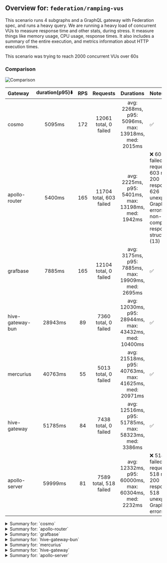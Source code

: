 ## Overview for: `federation/ramping-vus`


This scenario runs 4 subgraphs and a GraphQL gateway with Federation spec, and runs a heavy query. We are running a heavy load of concurrent VUs to measure response time and other stats, during stress. It measure things like memory usage, CPU usage, response times. It also includes a summary of the entire execution, and metrics information about HTTP execution times.


This scenario was trying to reach 2000 concurrent VUs over 60s


### Comparison


<img src="https://imagedelivery.net/KYe9TScr4TldYHA48pczVg/ceb85dd7-ab4d-432e-8f6c-c38a787bf600/public" alt="Comparison" />


| Gateway          | duration(p95)⬇️ |  RPS  |        Requests         |                       Durations                        | Notes                                                                                                               |
| :--------------- | :-------------: | :---: | :---------------------: | :----------------------------------------------------: | :------------------------------------------------------------------------------------------------------------------ |
| cosmo            |     5095ms      |  172  |  12061 total, 0 failed  |  avg: 2268ms, p95: 5096ms, max: 13918ms, med: 2015ms   | ✅                                                                                                                   |
| apollo-router    |     5400ms      |  165  | 11704 total, 603 failed |  avg: 2225ms, p95: 5401ms, max: 13198ms, med: 1942ms   | ❌ 603 failed requests, 603 non-200 responses, 626 unexpected GraphQL errors, non-compatible response structure (13) |
| grafbase         |     7885ms      |  165  |  12104 total, 0 failed  |  avg: 3175ms, p95: 7885ms, max: 19909ms, med: 2695ms   | ✅                                                                                                                   |
| hive-gateway-bun |     28943ms     |  89   |  7360 total, 0 failed   | avg: 12030ms, p95: 28944ms, max: 43432ms, med: 10400ms | ✅                                                                                                                   |
| mercurius        |     40763ms     |  55   |  5013 total, 0 failed   | avg: 21518ms, p95: 40763ms, max: 41625ms, med: 20971ms | ✅                                                                                                                   |
| hive-gateway     |     51785ms     |  84   |  7438 total, 0 failed   | avg: 12516ms, p95: 51785ms, max: 58323ms, med: 3386ms  | ✅                                                                                                                   |
| apollo-server    |     59999ms     |  81   | 7589 total, 518 failed  | avg: 12332ms, p95: 60000ms, max: 60304ms, med: 2232ms  | ❌ 518 failed requests, 518 non-200 responses, 518 unexpected GraphQL errors                                         |



<details>
  <summary>Summary for: `cosmo`</summary>

  **K6 Output**




```
     ✓ response code was 200
     ✓ no graphql errors
     ✓ valid response structure

     █ setup

     checks.........................: 100.00% ✓ 36123      ✗ 0     
     data_received..................: 1.1 GB  15 MB/s
     data_sent......................: 14 MB   204 kB/s
     http_req_blocked...............: avg=319.19ms min=1.58µs  med=4.01µs  max=11.75s p(90)=1.19s    p(95)=2.09s   
     http_req_connecting............: avg=310.85ms min=0s      med=0s      max=11.07s p(90)=1.15s    p(95)=2.09s   
     http_req_duration..............: avg=2.26s    min=3.26ms  med=2.01s   max=13.91s p(90)=4.31s    p(95)=5.09s   
       { expected_response:true }...: avg=2.26s    min=3.26ms  med=2.01s   max=13.91s p(90)=4.31s    p(95)=5.09s   
     http_req_failed................: 0.00%   ✓ 0          ✗ 12061 
     http_req_receiving.............: avg=295.53ms min=33.98µs med=82.11µs max=9.57s  p(90)=715.5ms  p(95)=2.02s   
     http_req_sending...............: avg=127.1ms  min=8.85µs  med=19.2µs  max=10.96s p(90)=279.54ms p(95)=783.97ms
     http_req_tls_handshaking.......: avg=0s       min=0s      med=0s      max=0s     p(90)=0s       p(95)=0s      
     http_req_waiting...............: avg=1.84s    min=3.15ms  med=1.75s   max=9.61s  p(90)=3.79s    p(95)=4.35s   
     http_reqs......................: 12061   172.027552/s
     iteration_duration.............: avg=5.71s    min=21.21ms med=4.67s   max=29.75s p(90)=12.24s   p(95)=14.57s  
     iterations.....................: 12041   171.74229/s
     vus............................: 5       min=5        max=1985
     vus_max........................: 2000    min=2000     max=2000
```


**Performance Overview**


<img src="https://imagedelivery.net/KYe9TScr4TldYHA48pczVg/9321ee97-dcfa-4737-2988-34214d7dbb00/public" alt="Performance Overview" />


**Subgraphs Overview**


<img src="https://imagedelivery.net/KYe9TScr4TldYHA48pczVg/f974d84e-3868-4b15-84a2-987620359800/public" alt="Subgraphs Overview" />


**HTTP Overview**


<img src="https://imagedelivery.net/KYe9TScr4TldYHA48pczVg/71ae83a4-cd3f-4130-c289-ec4580f7e500/public" alt="HTTP Overview" />


  </details>

<details>
  <summary>Summary for: `apollo-router`</summary>

  **K6 Output**




```
     ✗ response code was 200
      ↳  94% — ✓ 11081 / ✗ 603
     ✗ no graphql errors
      ↳  94% — ✓ 11058 / ✗ 626
     ✗ valid response structure
      ↳  99% — ✓ 11068 / ✗ 13

     █ setup

     checks.........................: 96.39% ✓ 33207      ✗ 1242  
     data_received..................: 974 MB 14 MB/s
     data_sent......................: 14 MB  197 kB/s
     http_req_blocked...............: avg=446.55ms min=1.45µs  med=3.71µs  max=9.54s  p(90)=1.78s    p(95)=3.11s   
     http_req_connecting............: avg=422.99ms min=0s      med=0s      max=7.78s  p(90)=1.77s    p(95)=2.98s   
     http_req_duration..............: avg=2.22s    min=6.83ms  med=1.94s   max=13.19s p(90)=4.44s    p(95)=5.4s    
       { expected_response:true }...: avg=2.22s    min=6.83ms  med=1.93s   max=13.19s p(90)=4.45s    p(95)=5.43s   
     http_req_failed................: 5.15%  ✓ 603        ✗ 11101 
     http_req_receiving.............: avg=150.02ms min=0s      med=73.44µs max=9.66s  p(90)=140.4ms  p(95)=773.12ms
     http_req_sending...............: avg=137.32ms min=8.28µs  med=17.99µs max=6.29s  p(90)=390.81ms p(95)=803.61ms
     http_req_tls_handshaking.......: avg=0s       min=0s      med=0s      max=0s     p(90)=0s       p(95)=0s      
     http_req_waiting...............: avg=1.93s    min=6.76ms  med=1.75s   max=8.73s  p(90)=3.58s    p(95)=4.69s   
     http_reqs......................: 11704  165.680355/s
     iteration_duration.............: avg=6.21s    min=22.48ms med=5.64s   max=24.93s p(90)=11.98s   p(95)=13.7s   
     iterations.....................: 11684  165.397237/s
     vus............................: 2      min=2        max=1979
     vus_max........................: 2000   min=2000     max=2000
```


**Performance Overview**


<img src="https://imagedelivery.net/KYe9TScr4TldYHA48pczVg/d9a3203e-cfb6-4f24-521c-a276b1aa6400/public" alt="Performance Overview" />


**Subgraphs Overview**


<img src="https://imagedelivery.net/KYe9TScr4TldYHA48pczVg/732d8c43-9df4-4b9e-5297-4c507a02fe00/public" alt="Subgraphs Overview" />


**HTTP Overview**


<img src="https://imagedelivery.net/KYe9TScr4TldYHA48pczVg/9f577f47-d053-4ea6-d0c5-7298c6b6a500/public" alt="HTTP Overview" />


  </details>

<details>
  <summary>Summary for: `grafbase`</summary>

  **K6 Output**




```
     ✓ response code was 200
     ✓ no graphql errors
     ✓ valid response structure

     █ setup

     checks.........................: 100.00% ✓ 36252      ✗ 0     
     data_received..................: 1.1 GB  15 MB/s
     data_sent......................: 14 MB   197 kB/s
     http_req_blocked...............: avg=284.58ms min=1.58µs  med=3.59µs  max=12.65s p(90)=739.63ms p(95)=2.37s   
     http_req_connecting............: avg=281.21ms min=0s      med=0s      max=12.65s p(90)=726.16ms p(95)=2.36s   
     http_req_duration..............: avg=3.17s    min=3.64ms  med=2.69s   max=19.9s  p(90)=6.34s    p(95)=7.88s   
       { expected_response:true }...: avg=3.17s    min=3.64ms  med=2.69s   max=19.9s  p(90)=6.34s    p(95)=7.88s   
     http_req_failed................: 0.00%   ✓ 0          ✗ 12104 
     http_req_receiving.............: avg=538.62ms min=32.51µs med=84.19µs max=17.03s p(90)=1.59s    p(95)=3.27s   
     http_req_sending...............: avg=180.42ms min=8.52µs  med=15.96µs max=17s    p(90)=293.99ms p(95)=843.98ms
     http_req_tls_handshaking.......: avg=0s       min=0s      med=0s      max=0s     p(90)=0s       p(95)=0s      
     http_req_waiting...............: avg=2.45s    min=3.58ms  med=1.8s    max=10.05s p(90)=5.64s    p(95)=6.26s   
     http_reqs......................: 12104   165.865273/s
     iteration_duration.............: avg=6.01s    min=24.83ms med=5.28s   max=26.7s  p(90)=12.02s   p(95)=14.51s  
     iterations.....................: 12084   165.591206/s
     vus............................: 135     min=70       max=1998
     vus_max........................: 2000    min=2000     max=2000
```


**Performance Overview**


<img src="https://imagedelivery.net/KYe9TScr4TldYHA48pczVg/3c7f941d-6d84-401b-e2ca-c79a76fbc000/public" alt="Performance Overview" />


**Subgraphs Overview**


<img src="https://imagedelivery.net/KYe9TScr4TldYHA48pczVg/0735632c-3b1b-4935-094c-d1376b2c6600/public" alt="Subgraphs Overview" />


**HTTP Overview**


<img src="https://imagedelivery.net/KYe9TScr4TldYHA48pczVg/16855fa2-aa29-4373-79bd-a614e04fd800/public" alt="HTTP Overview" />


  </details>

<details>
  <summary>Summary for: `hive-gateway-bun`</summary>

  **K6 Output**




```
     ✓ response code was 200
     ✓ no graphql errors
     ✓ valid response structure

     █ setup

     checks.........................: 100.00% ✓ 22020     ✗ 0     
     data_received..................: 646 MB  7.8 MB/s
     data_sent......................: 8.7 MB  106 kB/s
     http_req_blocked...............: avg=10.79ms  min=1.79µs   med=4.93µs   max=650.89ms p(90)=15.91ms  p(95)=75.95ms
     http_req_connecting............: avg=10.34ms  min=0s       med=0s       max=612.81ms p(90)=15.07ms  p(95)=75.67ms
     http_req_duration..............: avg=12.02s   min=20.08ms  med=10.4s    max=43.43s   p(90)=25.54s   p(95)=28.94s 
       { expected_response:true }...: avg=12.02s   min=20.08ms  med=10.4s    max=43.43s   p(90)=25.54s   p(95)=28.94s 
     http_req_failed................: 0.00%   ✓ 0         ✗ 7360  
     http_req_receiving.............: avg=219.56ms min=41.5µs   med=197.82µs max=7.79s    p(90)=123.46ms p(95)=1.86s  
     http_req_sending...............: avg=6.99ms   min=8.78µs   med=30.08µs  max=1.11s    p(90)=10.18ms  p(95)=32.5ms 
     http_req_tls_handshaking.......: avg=0s       min=0s       med=0s       max=0s       p(90)=0s       p(95)=0s     
     http_req_waiting...............: avg=11.8s    min=19.13ms  med=10.33s   max=40.65s   p(90)=25.52s   p(95)=28.83s 
     http_reqs......................: 7360    89.012119/s
     iteration_duration.............: avg=12.35s   min=243.31ms med=10.49s   max=43.84s   p(90)=26.03s   p(95)=29.45s 
     iterations.....................: 7340    88.770238/s
     vus............................: 45      min=0       max=2000
     vus_max........................: 2000    min=2000    max=2000
```


**Performance Overview**


<img src="https://imagedelivery.net/KYe9TScr4TldYHA48pczVg/6aa837ea-baa2-479f-81b4-c9e1db66c900/public" alt="Performance Overview" />


**Subgraphs Overview**


<img src="https://imagedelivery.net/KYe9TScr4TldYHA48pczVg/03149f69-822f-464f-e063-78fc41dcb900/public" alt="Subgraphs Overview" />


**HTTP Overview**


<img src="https://imagedelivery.net/KYe9TScr4TldYHA48pczVg/7433520c-dbb6-4dbc-24de-b1a3b48a4c00/public" alt="HTTP Overview" />


  </details>

<details>
  <summary>Summary for: `mercurius`</summary>

  **K6 Output**




```
     ✓ response code was 200
     ✓ no graphql errors
     ✓ valid response structure

     █ setup

     checks.........................: 100.00% ✓ 14979     ✗ 0     
     data_received..................: 440 MB  4.8 MB/s
     data_sent......................: 6.0 MB  66 kB/s
     http_req_blocked...............: avg=264.54µs min=1.82µs   med=4.81µs   max=20.39ms p(90)=580.74µs p(95)=927.68µs
     http_req_connecting............: avg=230.69µs min=0s       med=0s       max=20.33ms p(90)=506.37µs p(95)=815.89µs
     http_req_duration..............: avg=21.51s   min=14.51ms  med=20.97s   max=41.62s  p(90)=39.29s   p(95)=40.76s  
       { expected_response:true }...: avg=21.51s   min=14.51ms  med=20.97s   max=41.62s  p(90)=39.29s   p(95)=40.76s  
     http_req_failed................: 0.00%   ✓ 0         ✗ 5013  
     http_req_receiving.............: avg=15.05ms  min=33.41µs  med=109.28µs max=1.8s    p(90)=451.36µs p(95)=1.68ms  
     http_req_sending...............: avg=70.01µs  min=7.8µs    med=29.37µs  max=34.46ms p(90)=73.41µs  p(95)=111.12µs
     http_req_tls_handshaking.......: avg=0s       min=0s       med=0s       max=0s      p(90)=0s       p(95)=0s      
     http_req_waiting...............: avg=21.5s    min=14.33ms  med=20.97s   max=41.62s  p(90)=39.22s   p(95)=40.76s  
     http_reqs......................: 5013    55.072673/s
     iteration_duration.............: avg=21.76s   min=116.81ms med=21.01s   max=41.63s  p(90)=39.84s   p(95)=40.83s  
     iterations.....................: 4993    54.852953/s
     vus............................: 187     min=57      max=2000
     vus_max........................: 2000    min=2000    max=2000
```


**Performance Overview**


<img src="https://imagedelivery.net/KYe9TScr4TldYHA48pczVg/51d6489c-c5c4-4fef-7f80-d8ba1aedef00/public" alt="Performance Overview" />


**Subgraphs Overview**


<img src="https://imagedelivery.net/KYe9TScr4TldYHA48pczVg/9d760684-910a-4b22-427f-41e8ccc50000/public" alt="Subgraphs Overview" />


**HTTP Overview**


<img src="https://imagedelivery.net/KYe9TScr4TldYHA48pczVg/5d0c4d3a-285e-412b-1f52-76c52cddd000/public" alt="HTTP Overview" />


  </details>

<details>
  <summary>Summary for: `hive-gateway`</summary>

  **K6 Output**




```
     ✓ response code was 200
     ✓ no graphql errors
     ✓ valid response structure

     █ setup

     checks.........................: 100.00% ✓ 22254     ✗ 0     
     data_received..................: 653 MB  7.4 MB/s
     data_sent......................: 8.8 MB  100 kB/s
     http_req_blocked...............: avg=3.09ms   min=1.93µs  med=4.78µs   max=279.88ms p(90)=2.45ms   p(95)=18.64ms
     http_req_connecting............: avg=3.03ms   min=0s      med=0s       max=279.81ms p(90)=2.13ms   p(95)=18.01ms
     http_req_duration..............: avg=12.51s   min=14.12ms med=3.38s    max=58.32s   p(90)=44.92s   p(95)=51.78s 
       { expected_response:true }...: avg=12.51s   min=14.12ms med=3.38s    max=58.32s   p(90)=44.92s   p(95)=51.78s 
     http_req_failed................: 0.00%   ✓ 0         ✗ 7438  
     http_req_receiving.............: avg=847.35µs min=40.26µs med=110.93µs max=213.78ms p(90)=809.25µs p(95)=2.67ms 
     http_req_sending...............: avg=1.24ms   min=8.76µs  med=29.19µs  max=168.97ms p(90)=234.3µs  p(95)=4.32ms 
     http_req_tls_handshaking.......: avg=0s       min=0s      med=0s       max=0s       p(90)=0s       p(95)=0s     
     http_req_waiting...............: avg=12.51s   min=13.99ms med=3.38s    max=58.31s   p(90)=44.92s   p(95)=51.78s 
     http_reqs......................: 7438    84.150526/s
     iteration_duration.............: avg=12.6s    min=72.01ms med=3.42s    max=58.79s   p(90)=44.96s   p(95)=51.84s 
     iterations.....................: 7418    83.924254/s
     vus............................: 48      min=48      max=1999
     vus_max........................: 2000    min=2000    max=2000
```


**Performance Overview**


<img src="https://imagedelivery.net/KYe9TScr4TldYHA48pczVg/ea2e8e51-09fe-4a9e-85c3-411e29c33700/public" alt="Performance Overview" />


**Subgraphs Overview**


<img src="https://imagedelivery.net/KYe9TScr4TldYHA48pczVg/ea0c4f51-d3a4-467d-2190-29340cfbcf00/public" alt="Subgraphs Overview" />


**HTTP Overview**


<img src="https://imagedelivery.net/KYe9TScr4TldYHA48pczVg/d1aa07d8-c558-463c-4901-e1e21c9c9800/public" alt="HTTP Overview" />


  </details>

<details>
  <summary>Summary for: `apollo-server`</summary>

  **K6 Output**




```
     ✗ response code was 200
      ↳  93% — ✓ 7051 / ✗ 518
     ✗ no graphql errors
      ↳  93% — ✓ 7051 / ✗ 518
     ✓ valid response structure

     █ setup

     checks.........................: 95.33% ✓ 21153     ✗ 1036  
     data_received..................: 622 MB 6.7 MB/s
     data_sent......................: 9.0 MB 98 kB/s
     http_req_blocked...............: avg=1.06ms   min=1.56µs  med=3.88µs   max=275.43ms p(90)=434.51µs p(95)=888.23µs
     http_req_connecting............: avg=1.03ms   min=0s      med=0s       max=275.37ms p(90)=361.1µs  p(95)=764.94µs
     http_req_duration..............: avg=12.33s   min=11.02ms med=2.23s    max=1m0s     p(90)=56.06s   p(95)=59.99s  
       { expected_response:true }...: avg=8.84s    min=11.02ms med=2.17s    max=59.98s   p(90)=38.17s   p(95)=49.88s  
     http_req_failed................: 6.82%  ✓ 518       ✗ 7071  
     http_req_receiving.............: avg=329.17µs min=0s      med=109.56µs max=241.86ms p(90)=242.09µs p(95)=394.37µs
     http_req_sending...............: avg=400.68µs min=8.73µs  med=20.61µs  max=119.57ms p(90)=73.13µs  p(95)=150.02µs
     http_req_tls_handshaking.......: avg=0s       min=0s      med=0s       max=0s       p(90)=0s       p(95)=0s      
     http_req_waiting...............: avg=12.33s   min=10.9ms  med=2.23s    max=1m0s     p(90)=56.06s   p(95)=59.99s  
     http_reqs......................: 7589   81.87944/s
     iteration_duration.............: avg=12.38s   min=58.87ms med=2.25s    max=1m0s     p(90)=56.11s   p(95)=1m0s    
     iterations.....................: 7569   81.663655/s
     vus............................: 53     min=53      max=2000
     vus_max........................: 2000   min=2000    max=2000
```


**Performance Overview**


<img src="https://imagedelivery.net/KYe9TScr4TldYHA48pczVg/9a458b66-189e-49d1-1972-1ba7fe47ef00/public" alt="Performance Overview" />


**Subgraphs Overview**


<img src="https://imagedelivery.net/KYe9TScr4TldYHA48pczVg/8eae860d-1033-4095-409a-b80330240b00/public" alt="Subgraphs Overview" />


**HTTP Overview**


<img src="https://imagedelivery.net/KYe9TScr4TldYHA48pczVg/8b4dbc9f-a41a-4b31-376a-acd3397a6600/public" alt="HTTP Overview" />


  </details>